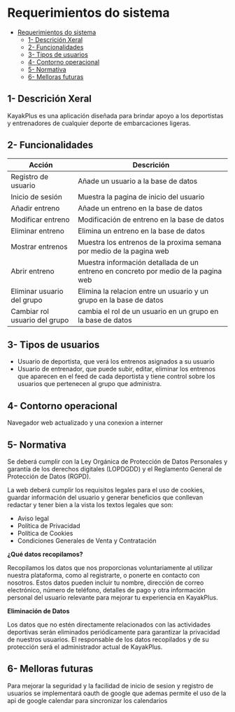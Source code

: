 # Requerimientos do sistema

- [Requerimientos do sistema](#requerimientos-do-sistema)
  - [1- Descrición Xeral](#1--descrición-xeral)
  - [2- Funcionalidades](#2--funcionalidades)
  - [3- Tipos de usuarios](#3--tipos-de-usuarios)
  - [4- Contorno operacional](#4--contorno-operacional)
  - [5- Normativa](#5--normativa)
  - [6- Melloras futuras](#6--melloras-futuras)


## 1- Descrición Xeral

KayakPlus es una aplicación diseñada para brindar apoyo a los deportistas y entrenadores de cualquier deporte de embarcaciones ligeras.

## 2- Funcionalidades

| Acción   |  Descrición        |
|----------|--------------------|
| Registro de usuario | Añade un usuario a la base de datos |
| Inicio de sesión    | Muestra la pagina de inicio del usuario |
| Añadir entreno   | Añade un entreno en la base de datos|
| Modificar entreno | Modificación de entreno en la base de datos|
| Eliminar entreno | Elimina un entreno en la base de datos |
| Mostrar entrenos  | Muestra los entrenos de la proxima semana por medio de la pagina web |
| Abrir entreno  | Muestra información detallada de un entreno en concreto por medio de la pagina web |
| Eliminar usuario del grupo | Elimina la relacion entre un usuario y un grupo en la base de datos |
| Cambiar rol usuario del grupo | cambia el rol de un usuario en un grupo en la base de datos |

## 3- Tipos de usuarios

- Usuario de deportista, que verá los entrenos asignados a su usuario
- Usuario de entrenador, que puede subir, editar, eliminar los entrenos que aparecen en el feed de cada deportista y tiene control sobre los usuarios que pertenecen al grupo que administra.

## 4- Contorno operacional

Navegador web actualizado y una conexion a interner

## 5- Normativa

Se deberá cumplir con la Ley Orgánica de Protección de Datos Personales y garantía de los derechos digitales (LOPDGDD) y el Reglamento General de Protección de Datos (RGPD).

La web deberá cumplir los requisitos legales para el uso de cookies, guardar información del usuario y generar beneficios que conllevan redactar y tener bien a la vista los textos legales que son:

 + Aviso legal
 + Política de Privacidad
 + Política de Cookies	
 + Condiciones Generales de Venta y Contratación

**¿Qué datos recopilamos?**

Recopilamos los datos que nos proporcionas voluntariamente al utilizar nuestra plataforma, como al registrarte, o ponerte en contacto con nosotros. Estos datos pueden incluir tu nombre, dirección de correo electrónico, número de teléfono, detalles de pago y otra información personal del usuario relevante para mejorar tu experiencia en KayakPlus.

**Eliminación de Datos**

Los datos que no estén directamente relacionados con las actividades deportivas serán eliminados periódicamente para garantizar la privacidad de nuestros usuarios. El responsable de los datos recopilados y de su protección será el administrador actual de KayakPlus.

## 6- Melloras futuras

Para mejorar la seguridad y la facilidad de inicio de sesion y registro de usuarios se implementará oauth de google que ademas permite el uso de la api de google calendar para sincronizar los calendarios
